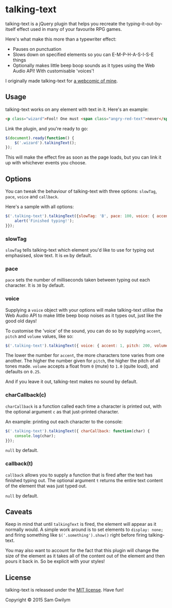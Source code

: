 # talking-text

talking-text is a jQuery plugin that helps you recreate the typing-it-out-by-itself effect used in many of your favourite RPG games.

Here's what make this more than a typewriter effect:
- Pauses on punctuation
- Slows down on specified elements so you can E-M-P-H-A-S-I-S-E things
- Optionally makes little beep boop sounds as it types using the Web Audio API! With customisable 'voices'!

I originally made talking-text for [a webcomic of mine](http://gwil.co/peaches/tales/2.html).

## Usage

talking-text works on any element with text in it. Here's an example:

```html
<p class="wizard">Fool! One must <span class="angry-red-text">never</span> even think of the <em>Forest of Impenetrable Sadness</em>!</p>  
```

Link the plugin, and you're ready to go:

```javascript
$(document).ready(function() {
	$('.wizard').talkingText();
});
```

This will make the effect fire as soon as the page loads, but you can link it up with whichever events you choose.

## Options

You can tweak the behaviour of talking-text with three options: `slowTag`, `pace`, `voice` and `callback`.

Here's a sample with all options:

```javascript
$('.talking-text').talkingText({slowTag: 'B', pace: 100, voice: { accent: 1, pitch: 200}, callback: function() {
	alert('Finished typing!');
}});
```

### slowTag

`slowTag` tells talking-text which element you'd like to use for typing out emphasised, slow text. It is `em` by default.


### pace

`pace` sets the number of milliseconds taken between typing out each character. It is `30` by default.

### voice

Supplying a `voice` object with your options will make talking-text utilise the Web Audio API to make little beep boop noises as it types out, just like the good old days!

To customise the 'voice' of the sound, you can do so by supplying `accent`, `pitch` and `volume` values, like so:

```javascript
$('.talking-text').talkingText({ voice: { accent: 1, pitch: 200, volume: 0.7});
```

The lower the number for `accent`, the more characters tone varies from one another. The higher the number given for `pitch`, the higher the pitch of all tones made. `volume` accepts a float from `0` (mute) to `1.0` (quite loud), and defaults on `0.25`.

And if you leave it out, talking-text makes no sound by default.

### charCallback(c)

`charCallback` is a function called each time a character is printed out, with the optional argument `c` as that just-printed character.

An example: printing out each character to the console:

```javascript
$('.talking-text').talkingText({ charCallback: function(char) {
	console.log(char);
}});
```

`null` by default.

### callback(t)

`callback` allows you to supply a function that is fired after the text has finished typing out. The optional argument `t` returns the entire text content of the element that was just typed out.

`null` by default.

## Caveats

Keep in mind that until `talkingText` is fired, the element will appear as it normally would. A simple work around is to set elements to `display: none;` and firing something like `$('.something').show()` right before firing talking-text.

You may also want to account for the fact that this plugin will change the size of the element as it takes all of the content out of the element and then pours it back in. So be explicit with your styles!

## License

talking-text is released under the [MIT license](http://mit-license.org). Have fun!

Copyright &copy; 2015 Sam Gwilym
